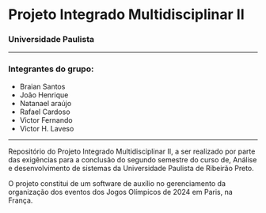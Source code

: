 # Projeto Integrado Multidisciplinar II

### Universidade Paulista

***

### Integrantes do grupo:

- Braian Santos
- João Henrique
- Natanael araújo
- Rafael Cardoso
- Victor Fernando
- Victor H. Laveso

***

Repositório do Projeto Integrado Multidisciplinar II, a ser realizado por parte das exigências para a conclusão do segundo semestre do curso de, Análise e desenvolvimento de sistemas da Universidade Paulista de Ribeirão Preto. 

O projeto constitui de um software de auxílio no gerenciamento da organização dos eventos dos Jogos Olímpicos de 2024 em Paris, na França.
